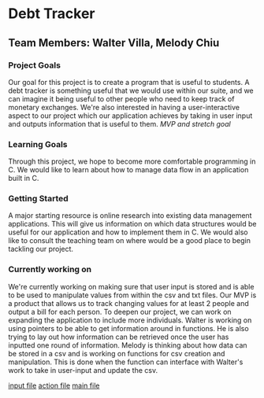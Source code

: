 # Debt Tracker <br>
## Team Members: Walter Villa, Melody Chiu

### Project Goals <br>
Our goal for this project is to create a program that is useful to students. A debt tracker is something useful that we would use within our suite, and we can imagine it being useful to other people who need to keep track of monetary exchanges. We're also interested in having a user-interactive aspect to our project which our application achieves by taking in user input and outputs information that is useful to them.
*MVP and stretch goal*

### Learning Goals <br>
Through this project, we hope to become more comfortable programming in C. We would like to learn about how to manage data flow in an application built in C.

### Getting Started <br>
A major starting resource is online research into existing data management applications. This will give us information on which data structures would be useful for our application and how to implement them in C. We would also like to consult the teaching team on where would be a good place to begin tackling our project.

### Currently working on <br>
We're currently working on making sure that user input is stored and is able to be used to manipulate values from within the csv and txt files. Our MVP is a product that allows us to track changing values for at least 2 people and output a bill for each person. To deepen our project, we can work on expanding the application to include more individuals. Walter is working on using pointers to be able to get information around in functions. He is also trying to lay out how information can be retrieved once the user has inputted one round of information. Melody is thinking about how data can be stored in a csv and is working on functions for csv creation and manipulation. This is done when the function can interface with Walter's work to take in user-input and update the csv.

[input file](SoftSysPragmaticProgrammers/blob/main/CSV/input.c)
[action file](CSV/action.c)
[main file](CSV/main.c)
